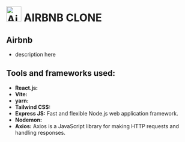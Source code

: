 # <a href="https://emoji.gg/emoji/4560-airbnb"><img src="https://cdn3.emoji.gg/emojis/4560-airbnb.png" width="40px" height="40px" alt="Airbnb"></a> AIRBNB CLONE 

## Airbnb 

- description here 

## Tools and frameworks used:

- **React.js:**
- **Vite:**
- **yarn:**
- **Tailwind CSS:**
- **Express JS:** Fast and flexible Node.js web application framework.
- **Nodemon:**
- **Axios:** Axios is a JavaScript library for making HTTP requests and handling responses.